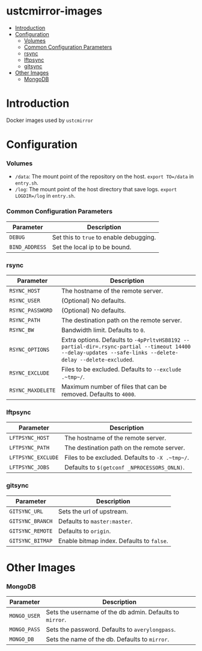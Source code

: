 # ustcmirror-images

- [Introduction](#introduction)
- [Configuration](#configuration)
    - [Volumes](#volumes)
    - [Common Configuration Parameters](#common-configuration-parameters)
    - [rsync](#rsync)
    - [lftpsync](#lftpsync)
    - [gitsync](#gitsync)
- [Other Images](#other-images)
    - [MongoDB](#mongodb)

# Introduction

Docker images used by `ustcmirror`

# Configuration

### Volumes

* `/data`: The mount point of the repository on the host. `export TO=/data` in `entry.sh`.
* `/log`: The mount point of the host directory that save logs. `export LOGDIR=/log` in `entry.sh`.

### Common Configuration Parameters

| Parameter | Description |
|-----------|-------------|
| `DEBUG` | Set this to `true` to enable debugging. |
| `BIND_ADDRESS` | Set the local ip to be bound. |

### rsync

| Parameter | Description |
|-----------|-------------|
| `RSYNC_HOST` | The hostname of the remote server. |
| `RSYNC_USER` | (Optional) No defaults. |
| `RSYNC_PASSWORD` | (Optional) No defaults. |
| `RSYNC_PATH` | The destination path on the remote server. |
| `RSYNC_BW` | Bandwidth limit. Defaults to `0`. |
| `RSYNC_OPTIONS` | Extra options. Defaults to `-4pPrltvHSB8192 --partial-dir=.rsync-partial --timeout 14400 --delay-updates --safe-links --delete-delay --delete-excluded`. |
| `RSYNC_EXCLUDE` | Files to be excluded. Defaults to `--exclude .~tmp~/`. |
| `RSYNC_MAXDELETE` | Maximum number of files that can be removed. Defaults to `4000`. |

### lftpsync

| Parameter | Description |
|-----------|-------------|
| `LFTPSYNC_HOST` | The hostname of the remote server. |
| `LFTPSYNC_PATH` | The destination path on the remote server. |
| `LFTPSYNC_EXCLUDE` | Files to be excluded. Defaults to `-X .~tmp~/`. |
| `LFTPSYNC_JOBS` | Defaults to `$(getconf _NPROCESSORS_ONLN)`. |

### gitsync

| Parameter | Description |
|-----------|-------------|
| `GITSYNC_URL` | Sets the url of upstream. |
| `GITSYNC_BRANCH` | Defaults to `master:master`. |
| `GITSYNC_REMOTE` | Defaults to `origin`. |
| `GITSYNC_BITMAP` | Enable bitmap index. Defaults to `false`. |

# Other Images

### MongoDB

| Parameter | Description |
|-----------|-------------|
| `MONGO_USER` | Sets the username of the db admin. Defaults to `mirror`. |
| `MONGO_PASS` | Sets the password. Defaults to `averylongpass`. |
| `MONGO_DB` | Sets the name of the db. Defaults to `mirror`. |
